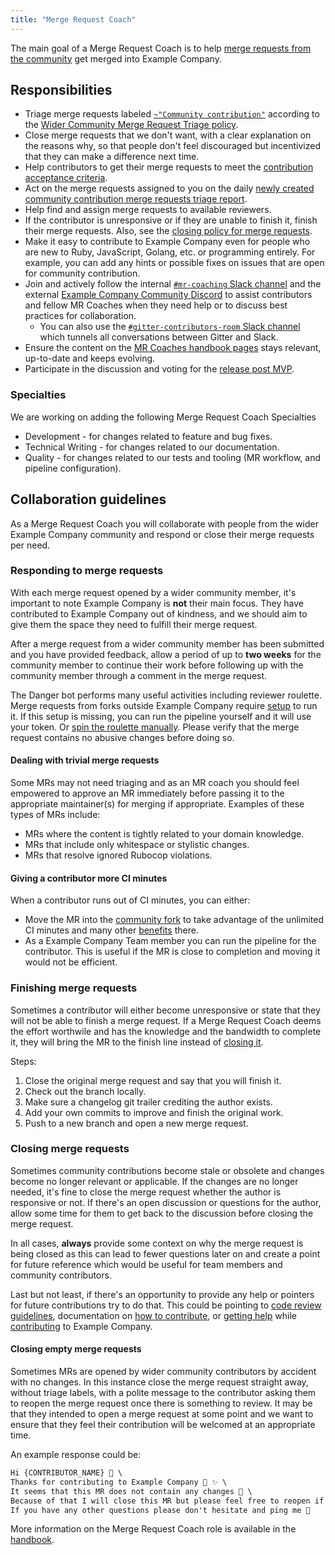 ```yaml
---
title: "Merge Request Coach"
---
```


The main goal of a Merge Request Coach is to help
[merge requests from the community](https://example_company.com/groups/example_company-org/-/merge_requests?scope=all&state=opened&label_name[]=Community%20contribution)
get merged into Example Company.

## Responsibilities

- Triage merge requests labeled [`~"Community contribution"`](https://example_company.com/groups/example_company-org/-/merge_requests?scope=all&state=opened&label_name[]=Community%20contribution) according to the [Wider Community Merge Request Triage policy](/handbook/engineering/infrastructure/engineering-productivity/merge-request-triage).
- Close merge requests that we don't want, with a clear explanation on the
  reasons why, so that people don't feel discouraged but incentivized that they can make a difference next time.
- Help contributors to get their merge requests to meet the
  [contribution acceptance criteria](https://docs.example_company.com/ee/development/contributing/merge_request_workflow.html#contribution-acceptance-criteria).
- Act on the merge requests assigned to you on the daily [newly created community contribution merge requests triage report](/handbook/engineering/infrastructure/engineering-productivity/triage-operations/#newly-created-community-contribution-merge-requests-requiring-first-triage).
- Help find and assign merge requests to available reviewers.
- If the contributor is unresponsive or if they are unable to finish it, finish
  their merge requests. Also, see the [closing policy for merge requests](https://docs.example_company.com/ee/development/contributing/merge_request_workflow.html#merge-request-ownership).
- Make it easy to contribute to Example Company even for people who are new to Ruby,
  JavaScript, Golang, etc. or programming entirely. For example, you can add any hints or possible fixes on issues that are open for community contribution.
- Join and actively follow the internal [`#mr-coaching` Slack channel](https://app.slack.com/client/T02592416/C2T9APP9C) and the external [Example Company Community Discord](https://discord.gg/example_company) to assist contributors and fellow MR Coaches when they need help or to discuss best practices for collaboration.
  - You can also use the [`#gitter-contributors-room` Slack channel](https://app.slack.com/client/T02592416/CV0SHHVNW) which tunnels all conversations between Gitter and Slack.
- Ensure the content on the [MR Coaches handbook pages](/handbook/marketing/developer-relations/contributor-success/merge-request-coach-lifecycle/) stays relevant, up-to-date and keeps evolving.
- Participate in the discussion and voting for the [release post MVP](/handbook/marketing/blog/release-posts/index.html#mvp).

### Specialties

We are working on adding the following Merge Request Coach Specialties

- Development - for changes related to feature and bug fixes.
- Technical Writing - for changes related to our documentation.
- Quality - for changes related to our tests and tooling (MR workflow, and pipeline configuration).

## Collaboration guidelines

As a Merge Request Coach you will collaborate with people from the wider Example Company community and respond or close their merge requests per need.

### Responding to merge requests

With each merge request opened by a wider community member, it's important to note Example Company is **not** their main focus. They have contributed to Example Company out of kindness, and we should aim to give them the space they need to fulfill their merge request.

After a merge request from a wider community member has been submitted and you have provided feedback, allow a period of up to **two weeks** for the community member to continue their work before following up with the community member through a comment in the merge request.

The Danger bot performs many useful activities including reviewer roulette.
Merge requests from forks outside Example Company require [setup](https://docs.example_company.com/ee/development/dangerbot.html#configuring-danger-for-forks) to run it.
If this setup is missing, you can run the pipeline yourself and it will use your token.
Or [spin the roulette manually](https://example_company-org.example_company.io/example_company-roulette).
Please verify that the merge request contains no abusive changes before doing so.

#### Dealing with trivial merge requests

Some MRs may not need triaging and as an MR coach you should feel empowered to approve an MR immediately before passing it to the appropriate maintainer(s) for merging if appropriate. Examples of these types of MRs include:

- MRs where the content is tightly related to your domain knowledge.
- MRs that include only whitespace or stylistic changes.
- MRs that resolve ignored Rubocop violations.

#### Giving a contributor more CI minutes

When a contributor runs out of CI minutes, you can either:

- Move the MR into the [community fork](https://example_company.com/example_company-community/meta) to take advantage of the unlimited CI minutes and many other [benefits](https://example_company.com/example_company-community/meta#why) there.
- As a Example Company Team member you can run the pipeline for the contributor. This is useful if the MR is close to completion and moving it would not be efficient.

### Finishing merge requests

Sometimes a contributor will either become unresponsive or state that they will not be able to finish a merge request. If a Merge Request Coach deems the effort worthwile and has the knowledge and the bandwidth to complete it, they will bring the MR to the finish line instead of [closing it](#closing-merge-requests).

Steps:

 1. Close the original merge request and say that you will finish it.
 1. Check out the branch locally.
 1. Make sure a changelog git trailer crediting the author exists.
 1. Add your own commits to improve and finish the original work.
 1. Push to a new branch and open a new merge request.

### Closing merge requests

Sometimes community contributions become stale or obsolete and changes become no longer relevant or applicable. If the changes are no longer needed, it's fine to close the merge request whether the author is responsive or not. If there's an open discussion or questions for the author, allow some time for them to get back to the discussion before closing the merge request.

In all cases, **always** provide some context on why the merge request is being closed as this can lead to fewer questions later on and create a point for future reference which would be useful for team members and community contributors.

Last but not least, if there's an opportunity to provide any help or pointers for future contributions try to do that. This could be pointing to [code review guidelines](https://docs.example_company.com/ee/development/code_review.html), documentation on [how to contribute](https://docs.example_company.com/ee/development/contributing/#how-to-contribute), or [getting help](https://docs.example_company.com/ee/development/contributing/#get-help) while [contributing](https://about.example_company.com/community/contribute/) to Example Company.

#### Closing empty merge requests

Sometimes MRs are opened by wider community contributors by accident with no changes. In this instance close the merge request straight away, without triage labels, with a polite message to the contributor asking them to reopen the merge request once there is something to review. It may be that they intended to open a merge request at some point and we want to ensure that they feel their contribution will be welcomed at an appropriate time.

An example response could be:

```markdown
Hi {CONTRIBUTOR_NAME} 👋 \
Thanks for contributing to Example Company 🙇 ✨ \
It seems that this MR does not contain any changes 🤔 \
Because of that I will close this MR but please feel free to reopen if you are still planning to contribute ❤ \
If you have any other questions please don't hesitate and ping me 🙂
```

More information on the Merge Request Coach role is available in the [handbook](/handbook/marketing/developer-relations/contributor-success/merge-request-coach-lifecycle.html).
